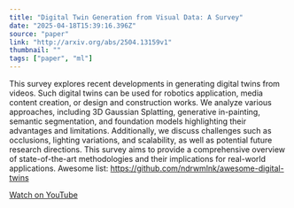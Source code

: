 ```yaml
---
title: "Digital Twin Generation from Visual Data: A Survey"
date: "2025-04-18T15:39:16.396Z"
source: "paper"
link: "http://arxiv.org/abs/2504.13159v1"
thumbnail: ""
tags: ["paper", "ml"]
---
```




This survey explores recent developments in generating digital twins from
videos. Such digital twins can be used for robotics application, media content
creation, or design and construction works. We analyze various approaches,
including 3D Gaussian Splatting, generative in-painting, semantic segmentation,
and foundation models highlighting their advantages and limitations.
Additionally, we discuss challenges such as occlusions, lighting variations,
and scalability, as well as potential future research directions. This survey
aims to provide a comprehensive overview of state-of-the-art methodologies and
their implications for real-world applications. Awesome list:
https://github.com/ndrwmlnk/awesome-digital-twins

[Watch on YouTube](http://arxiv.org/abs/2504.13159v1)
